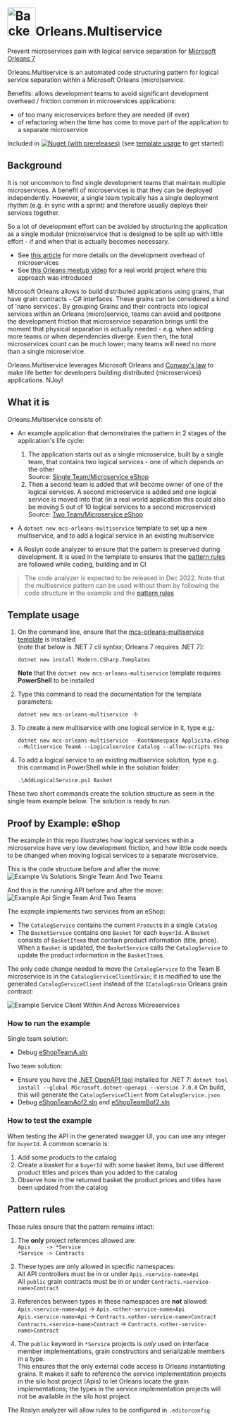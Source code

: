 # <img src="img/CSharp-Toolkit-Icon.png" alt="Backend Toolkit" width="64px" />Orleans.Multiservice
Prevent microservices pain with logical service separation for [Microsoft Orleans 7](https://github.com/dotnet/orleans/releases/tag/v7.0.0)

Orleans.Multiservice is an automated code structuring pattern for logical service separation within a Microsoft Orleans (micro)service.

Benefits: allows development teams to avoid significant development overhead / friction common in microservices applications:
- of too many microservices before they are needed (if ever)
- of refactoring when the time has come to move part of the application to a separate microservice

Included in [![Nuget (with prereleases)](https://img.shields.io/nuget/vpre/Modern.CSharp.Templates?color=gold&label=NuGet:%20Modern.CSharp.Templates&style=plastic)](https://www.nuget.org/packages/Modern.CSharp.Templates) (see [template usage](#template-usage) to get started)

## Background
It is not uncommon to find single development teams that maintain multiple microservices. A benefit of microservices is that they can be deployed independently. However, a single team typically has a single deployment rhythm (e.g. in sync with a sprint) and therefore usually deploys their services together.

So a lot of development effort can be avoided by structuring the application as a single modular (micro)service that is designed to be split up with little effort - if and when that is actually becomes necessary.
- See [this article](https://www.fearofoblivion.com/build-a-modular-monolith-first) for more details on the development overhead of microservices
- See [this Orleans meetup video](https://www.youtube.com/watch?v=dWwxKHclco8) for a real world project where this approach was introduced

Microsoft Orleans allows to build distributed applications using grains, that have grain contracts - C# interfaces. These grains can be considered a kind of 'nano services'. By grouping Grains and their contracts into logical services within an Orleans (micro)service, teams can avoid and postpone the development friction that microservice separation brings until the moment that physical separation is actually needed - e.g. when adding more teams or when dependencies diverge. Even then, the total microservices count can be much lower; many teams will need no more than a single microservice.

Orleans.Multiservice leverages Microsoft Orleans and [Conway's law](https://en.wikipedia.org/wiki/Conway%27s_law) to make life better for developers building distributed (microservices) applications. NJoy!

## What it is
Orleans.Multiservice consists of:
- An example application that demonstrates the pattern in 2 stages of the application's life cycle:

  1) The application starts out as a single microservice, built by a single team, that contains two logical services - one of which depends on the other<br />
     Source: [Single Team/Microservice eShop](https://github.com/Applicita/Orleans.Multiservice/tree/main/src/Example/eShopBySingleTeam/TeamA)
  2) Then a second team is added that will become owner of one of the logical services. A second microservice is added and one logical service is moved into that (in a real world application this could also be moving 5 out of 10 logical services to a second microservice)<br />
     Source: [Two Team/Microservice eShop](https://github.com/Applicita/Orleans.Multiservice/tree/main/src/Example/eShopByTwoTeams)

- A `dotnet new mcs-orleans-multiservice` template to set up a new multiservice, and to add a logical service in an existing multiservice

- A Roslyn code analyzer to ensure that the pattern is preserved during development. It is used in the template to ensures that the [pattern rules](#pattern-rules) are followed while coding, building and in CI

> The code analyzer is expected to be released in Dec 2022. Note that the multiservice pattern can be used without them by following the code structure in the example and the [pattern rules](#pattern-rules)

## Template usage
1) On the command line, ensure that the [mcs-orleans-multiservice template](https://github.com/Applicita/Modern.CSharp.Templates#readme) is installed<br />(note that below is .NET 7 cli syntax; Orleans 7 requires .NET 7):
    ```
    dotnet new install Modern.CSharp.Templates
    ```
    **Note** that the `dotnet new mcs-orleans-multiservice` template requires **PowerShell** to be installed

2) Type this command to read the documentation for the template parameters:
    ```
    dotnet new mcs-orleans-multiservice -h
    ```

3) To create a new multiservice with one logical service in it, type e.g.:
    ```
    dotnet new mcs-orleans-multiservice --RootNamespace Applicita.eShop --Multiservice TeamA --Logicalservice Catalog --allow-scripts Yes
    ```

4) To add a logical service to an existing multiservice solution, type e.g. this command in PowerShell while in the solution folder:
    ```
    .\AddLogicalService.ps1 Basket
    ```

These two short commands create the solution structure as seen in the single team example below. The solution is ready to run.

## Proof by Example: eShop
The example in this repo illustrates how logical services within a microservice have very low development friction, and how little code needs to be changed when moving logical services to a separate microservice.

This is the code structure before and after the move:
![Example Vs Solutions Single Team And Two Teams](img/Example-vs-solutions-single-team-and-two-teams.png)

And this is the running API before and after the move:
![Example Api Single Team And Two Teams](img/Example-api-single-team-and-two-teams.png)

The example implements two services from an eShop:
- The `CatalogService` contains the current `Product`s in a single `Catalog`
- The `BasketService` contains one `Basket` for each `buyerId`. A `Basket` consists of `BasketItem`s that contain product information (title, price). When a `Basket` is updated, the `BasketService` calls the `CatalogService` to update the product information in the `BasketItem`s.

The only code change needed to move the `CatalogService` to the Team B microservice is in the `CatalogServiceClientGrain`; it is modified to use the generated `CatalogServiceClient` instead of the `ICatalogGrain` Orleans grain contract:

![Example Service Client Within And Across Microservices](img/Example-service-client-within-and-across-microservices.png)

### How to run the example
Single team solution:
- Debug [eShopTeamA.sln](https://github.com/Applicita/Orleans.Multiservice/tree/main/src/Example/eShopBySingleTeam/TeamA)

Two team solution:
- Ensure you have the [.NET OpenAPI tool](https://learn.microsoft.com/en-us/aspnet/core/web-api/microsoft.dotnet-openapi?view=aspnetcore-7.0) installed for .NET 7:
  `dotnet tool install --global Microsoft.dotnet-openapi --version 7.0.0`
  On build, this will generate the `CatalogServiceClient` from `CatalogService.json`
- Debug [eShopTeamAof2.sln](https://github.com/Applicita/Orleans.Multiservice/tree/main/src/Example/eShopByTwoTeams/TeamA) and [eShopTeamBof2.sln](https://github.com/Applicita/Orleans.Multiservice/tree/main/src/Example/eShopByTwoTeams/TeamB)

### How to test the example
When testing the API in the generated swagger UI, you can use any integer for `buyerId`.
A common scenario is:
1) Add some products to the catalog
2) Create a basket for a `buyerId` with some basket items, but use different product titles and prices than you added to the catalog
3) Observe how in the returned basket the product prices and titles have been updated from the catalog

## Pattern rules
These rules ensure that the pattern remains intact:
1) The **only** project references allowed are:<br />
   `Apis     -> *Service`<br />
   `*Service -> Contracts`

2) These types are only allowed in specific namespaces:<br />
   All API controllers must be in or under `Apis.<service-name>Api`<br />
   All `public` grain contracts must be in or under `Contracts.<service-name>Contract`<br />

3) References between types in these namespaces are **not** allowed:<br />
   `Apis.<service-name>Api`           -> `Apis.<other-service-name>Api`<br />
   `Apis.<service-name>Api`           -> `Contracts.<other-service-name>Contract`<br />
   `Contracts.<service-name>Contract` -> `Contracts.<other-service-name>Contract`<br />

4) The `public` keyword in `*Service` projects is *only* used on interface member implementations, grain constructors and serializable members in a type.<br />
  This ensures that the only external code access is Orleans instantiating grains. It makes it safe to reference the service implementation projects in the silo host project (Apis) to let Orleans locate the grain implementations; the types in the service implementation projects will not be available in the silo host project.


The Roslyn analyzer will allow rules to be configured in `.editorconfig`




